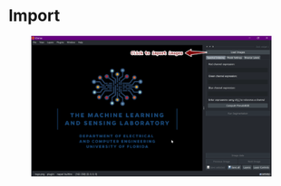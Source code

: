 # Import

<figure><img src="../../.gitbook/assets/annotely_image (2).png" alt=""><figcaption></figcaption></figure>
